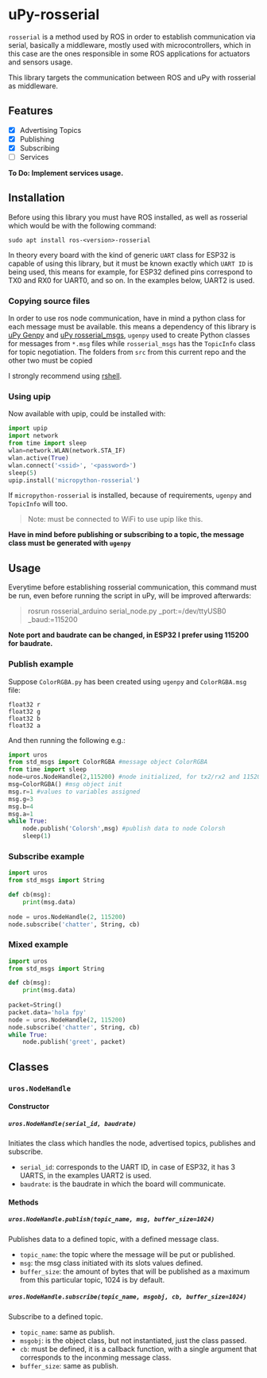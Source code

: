 # uPy-rosserial
`rosserial` is a method used by ROS in order to establish communication via serial, basically a middleware, mostly used with microcontrollers, which in this case are the ones responsible in some ROS applications for actuators and sensors usage.

This library targets the communication between ROS and uPy with rosserial as middleware.

## Features
- [x] Advertising Topics
- [x] Publishing
- [x] Subscribing
- [ ] Services

**To Do: Implement services usage.**

## Installation
Before using this library you must have ROS installed, as well as rosserial which would be with the following command:

`sudo apt install ros-<version>-rosserial`

In theory every board with the kind of generic `UART` class for ESP32 is capable of using this library, but it must be known exactly which `UART ID` is being used, this means for example, for ESP32 defined pins correspond to TX0 and RX0 for UART0, and so on. In the examples below, UART2 is used.


### Copying source files
In order to use ros node communication, have in mind a python class for each message must be available. this means a dependency of this library is [uPy Genpy](https://github.com/FunPythonEC/uPy-genpy) and [uPy rosserial_msgs](https://github.com/FunPythonEC/uPy-rosserial_msgs), `ugenpy` used to create Python classes for messages from `*.msg` files while `rosserial_msgs` has the `TopicInfo` class for topic negotiation. The folders from `src`  from this current repo and the other two must be copied

I strongly recommend using [rshell](https://github.com/dhylands/rshell).

### Using upip
Now available with upip, could be installed with:
``` python
import upip
import network
from time import sleep
wlan=network.WLAN(network.STA_IF)
wlan.active(True)
wlan.connect('<ssid>', '<password>')
sleep(5)
upip.install('micropython-rosserial')
```
If `micropython-rosserial` is installed, because of requirements, `ugenpy` and `TopicInfo` will too.
>Note: must be connected to WiFi to use upip like this.

**Have in mind before publishing or subscribing to a topic, the message class must be generated with `ugenpy`**

## Usage

Everytime before establishing rosserial communication, this command must be run, even before running the script in uPy, will be improved afterwards:

>rosrun rosserial_arduino serial_node.py _port:=/dev/ttyUSB0 _baud:=115200

**Note port and baudrate can be changed, in ESP32 I prefer using 115200 for baudrate.**

### Publish example

Suppose `ColorRGBA.py` has been created using `ugenpy` and `ColorRGBA.msg` file:
```
float32 r
float32 g
float32 b
float32 a
```

And then running the following e.g.:

``` python
import uros
from std_msgs import ColorRGBA #message object ColorRGBA
from time import sleep
node=uros.NodeHandle(2,115200) #node initialized, for tx2/rx2 and 115200 baudrate
msg=ColorRGBA() #msg object init
msg.r=1 #values to variables assigned
msg.g=3
msg.b=4
msg.a=1
while True:
    node.publish('Colorsh',msg) #publish data to node Colorsh
    sleep(1)
```

### Subscribe example

```python
import uros
from std_msgs import String

def cb(msg):
	print(msg.data)
	
node = uros.NodeHandle(2, 115200)
node.subscribe('chatter', String, cb)
```

### Mixed example

```python
import uros
from std_msgs import String

def cb(msg):
	print(msg.data)
	
packet=String()
packet.data='hola fpy'
node = uros.NodeHandle(2, 115200)
node.subscribe('chatter', String, cb)
while True:
	node.publish('greet', packet)
```

## Classes
### `uros.NodeHandle`
#### Constructor
##### `uros.NodeHandle(serial_id, baudrate)`
Initiates the class which handles the node, advertised topics, publishes and subscribe.
* `serial_id`: corresponds to the UART ID, in case of ESP32, it has 3 UARTS, in the examples UART2 is used.
* `baudrate`: is the baudrate in which the board will communicate.

#### Methods
##### `uros.NodeHandle.publish(topic_name, msg, buffer_size=1024)`
Publishes data to a defined topic, with a defined message class.
* `topic_name`: the topic where the message will be put or published.
* `msg`: the msg class initiated with its slots values defined.
* `buffer_size`: the amount of bytes that will be published as a maximum from this particular topic, 1024 is by default.

##### `uros.NodeHandle.subscribe(topic_name, msgobj, cb, buffer_size=1024)`
Subscribe to a defined topic.
* `topic_name`: same as publish.
* `msgobj`: is the object class, but not instantiated, just the class passed.
* `cb`: must be defined, it is a callback function, with a single argument that corresponds to the inconming message class.
* `buffer_size`: same as publish.
